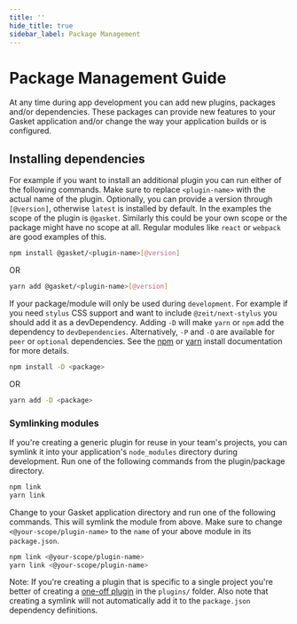 ```yaml
---
title: ''
hide_title: true
sidebar_label: Package Management
---
```


# Package Management Guide

At any time during app development you can add new plugins, packages and/or
dependencies. These packages can provide new features to your Gasket application
and/or change the way your application builds or is configured.

## Installing dependencies

For example if you want to install an additional plugin you can run either of
the following commands. Make sure to replace `<plugin-name>` with the actual
name of the plugin. Optionally, you can provide a version through `[@version]`,
otherwise `latest` is installed by default. In the examples the scope of the
plugin is `@gasket`. Similarly this could be your own scope or the package might
have no scope at all. Regular modules like `react` or `webpack` are good
examples of this.

```bash
npm install @gasket/<plugin-name>[@version]
```

OR

```bash
yarn add @gasket/<plugin-name>[@version]
```

If your package/module will only be used during `development`. For example if
you need `stylus` CSS support and want to include `@zeit/next-stylus` you should
add it as a devDependency. Adding `-D` will make `yarn` or `npm` add the
dependency to `devDependencies`. Alternatively, `-P` and `-O` are available for
`peer` or `optional` dependencies. See the [npm][npm install] or
[yarn][yarn install] install documentation for more details.

```bash
npm install -D <package>
```

OR

```bash
yarn add -D <package>
```

### Symlinking modules

If you're creating a generic plugin for reuse in your team's projects, you can
symlink it into your application's `node_modules` directory during development.
Run one of the following commands from the plugin/package directory.

```bash
npm link
yarn link
```

Change to your Gasket application directory and run one of the following
commands. This will symlink the module from above. Make sure to change
`<@your-scope/plugin-name>` to the `name` of your above module in its
`package.json`.

```bash
npm link <@your-scope/plugin-name>
yarn link <@your-scope/plugin-name>
```

Note: If you're creating a plugin that is specific to a single project you're
better of creating a [one-off plugin] in the `plugins/` folder. Also note that
creating a symlink will not automatically add it to the `package.json`
dependency definitions.

[npm install]: https://docs.npmjs.com/cli/install
[yarn install]: https://yarnpkg.com/en/docs/cli/add#toc-yarn-add-dev-d
[one-off plugin]: plugins.md#one-off-plugins
